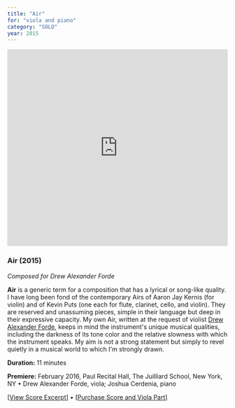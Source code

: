 ```yaml
---
title: "Air"
for: "viola and piano"
category: "SOLO"
year: 2015
---
```


<iframe width="100%" height="450" scrolling="no" frameborder="no" src="https://w.soundcloud.com/player/?url=https%3A//api.soundcloud.com/tracks/267880661&amp;auto_play=false&amp;hide_related=false&amp;show_comments=true&amp;show_user=true&amp;show_reposts=false&amp;visual=true"></iframe>

### Air (2015)

_Composed for Drew Alexander Forde_

**Air** is a generic term for a composition that has a lyrical or song-like quality. I have long been fond of the contemporary Airs of Aaron Jay Kernis (for violin) and of Kevin Puts (one each for flute, clarinet, cello, and violin). They are reserved and unassuming pieces, simple in their language but deep in their expressive capacity. My own Air, written at the request of violist [Drew Alexander Forde](http://www.thatviolakid.com), keeps in mind the instrument's unique musical qualities, including the darkness of its tone color and the relative slowness with which the instrument speaks. My aim is not a strong statement but simply to revel quietly in a musical world to which I'm strongly drawn.

**Duration:** 11 minutes

**Premiere:** February 2016, Paul Recital Hall, The Juilliard School, New York, NY • Drew Alexander Forde, viola; Joshua Cerdenia, piano

\[[View Score Excerpt](http://joshuacerdenia.com/wp-content/uploads/2016/06/Cerdenia-Air-Excerpt.pdf)\] • \[[Purchase Score and Viola Part](http://joshuacerdenia.com/purchase/)\]
